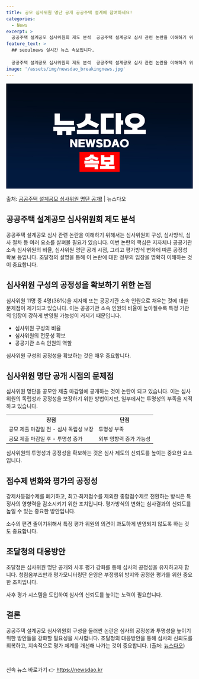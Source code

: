 ```yaml
---
title: 공모 심사위원 명단 공개 공공주택 설계에 참여하세요!
categories:
  - News
excerpt: >
  공공주택 설계공모 심사위원회 제도 분석  공공주택 설계공모 심사 관련 논란을 이해하기 위해서는 심사위원회 구…
feature_text: >
  ## seoulnews 실시간 뉴스 속보입니다.

  공공주택 설계공모 심사위원회 제도 분석  공공주택 설계공모 심사 관련 논란을 이해하기 위해서는 심사위원회 구…
image: '/assets/img/newsdao_breakingnews.jpg'
---
```


![뉴스다오 속보](/assets/img/newsdao_breakingnews.jpg)

<p>출처: <a href="https://newsdao.kr/4707" rel="dofollow">공공주택 설계공모 심사위원 명단 공개!</a> | 뉴스다오</p>

<h2 data-ke-size="size26">공공주택 설계공모 심사위원회 제도 분석</h2>
<p data-ke-size="size16">공공주택 설계공모 심사 관련 논란을 이해하기 위해서는 심사위원회 구성, 심사방식, 심사 절차 등 여러 요소를 살펴볼 필요가 있습니다. 이번 논란의 핵심은 지자체나 공공기관 소속 심사위원의 비율, 심사위원 명단 공개 시점, 그리고 평가방식 변화에 따른 공정성 확보 등입니다. 조달청의 설명을 통해 이 논란에 대한 정부의 입장을 명확히 이해하는 것이 중요합니다.</p>

<h2 data-ke-size="size26">심사위원 구성의 공정성을 확보하기 위한 논점</h2>
<p data-ke-size="size16">심사위원 11명 중 4명(36%)을 지자체 또는 공공기관 소속 인원으로 채우는 것에 대한 문제점이 제기되고 있습니다. 이는 공공기관 소속 인원의 비율이 높아질수록 특정 기관의 입장이 강하게 반영될 가능성이 커지기 때문입니다. </p>
<ul>
    <li>심사위원 구성의 비율</li>
    <li>심사위원의 전문성 확보</li>
    <li>공공기관 소속 인원의 역할</li>
</ul>
<p data-ke-size="size16">심사위원 구성의 공정성을 확보하는 것은 매우 중요합니다.</p>

<h2 data-ke-size="size26">심사위원 명단 공개 시점의 문제점</h2>
<p data-ke-size="size16">심사위원 명단을 공모안 제출 마감일에 공개하는 것이 논란이 되고 있습니다. 이는 심사위원의 독립성과 공정성을 보장하기 위한 방법이지만, 일부에서는 투명성의 부족을 지적하고 있습니다.</p>
<table>
    <tr>
        <td style="text-align: center; height: 17px;"><b>장점</b></td>
        <td style="text-align: center; height: 17px;"><b>단점</b></td>
    </tr>
    <tr>
        <td>공모 제출 마감일 전 - 심사 독립성 보장</td>
        <td>투명성 부족</td>
    </tr>
    <tr>
        <td>공모 제출 마감일 후 - 투명성 증가</td>
        <td>외부 영향력 증가 가능성</td>
    </tr>
</table>
<p data-ke-size="size16">심사위원의 투명성과 공정성을 확보하는 것은 심사 제도의 신뢰도를 높이는 중요한 요소입니다.</p>

<h2 data-ke-size="size26">점수제 변화와 평가의 공정성</h2>
<p data-ke-size="size16">강제차등점수제를 폐기하고, 최고·최저점수를 제외한 종합점수제로 전환하는 방식은 특정사의 영향력을 감소시키기 위한 조치입니다. 평가방식의 변화는 심사결과의 신뢰도를 높일 수 있는 중요한 방안입니다.</p>
<p data-ke-size="size16">소수의 편견 줄이기위해서 특정 평가 위원의 의견이 과도하게 반영되지 않도록 하는 것도 중요합니다.</p>

<h2 data-ke-size="size26">조달청의 대응방안</h2>
<p data-ke-size="size16">조달청은 심사위원 명단 공개와 사후 평가 강화를 통해 심사의 공정성을 유지하고자 합니다. 청렴옴부즈만과 평가모니터링단 운영은 부정행위 방지와 공정한 평가를 위한 중요한 조치입니다.</p>
<p data-ke-size="size16">사후 평가 시스템을 도입하여 심사의 신뢰도를 높이는 노력이 필요합니다.</p>

<h2 data-ke-size="size26">결론</h2>
<p data-ke-size="size16">공공주택 설계공모 심사위원회 구성을 둘러싼 논란은 심사의 공정성과 투명성을 높이기 위한 방안들을 강화할 필요성을 시사합니다. 조달청의 대응방안을 통해 심사의 신뢰도를 회복하고, 지속적으로 평가 체계를 개선해 나가는 것이 중요합니다. (출처: <a href="https://newsdao.kr/4707">뉴스다오</a>)</p>
<p data-ke-size="size16">&nbsp;</p> 

신속 뉴스 바로가기 👉 <a href="https://newsdao.kr" rel="dofollow">https://newsdao.kr</a>


